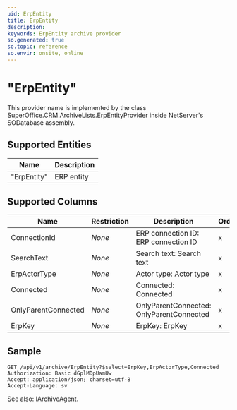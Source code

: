 ```yaml
---
uid: ErpEntity
title: ErpEntity
description: 
keywords: ErpEntity archive provider
so.generated: true
so.topic: reference
so.envir: onsite, online
---
```


# "ErpEntity"

This provider name is implemented by the class <see cref="T:SuperOffice.CRM.ArchiveLists.ErpEntityProvider">SuperOffice.CRM.ArchiveLists.ErpEntityProvider</see> inside NetServer's SODatabase assembly.

## Supported Entities
| Name | Description |
| ---- | ----- |
|"ErpEntity"|ERP entity|

## Supported Columns
| Name | Restriction | Description | OrderBy
| ---- | ----- | ------- | ------ |
|ConnectionId| *None* |ERP connection ID: ERP connection ID| x |
|SearchText| *None* |Search text: Search text| x |
|ErpActorType| *None* |Actor type: Actor type| x |
|Connected| *None* |Connected: Connected| x |
|OnlyParentConnected| *None* |OnlyParentConnected: OnlyParentConnected| x |
|ErpKey| *None* |ErpKey: ErpKey| x |

## Sample

```http!
GET /api/v1/archive/ErpEntity?$select=ErpKey,ErpActorType,Connected
Authorization: Basic dGplMDpUamUw
Accept: application/json; charset=utf-8
Accept-Language: sv

```



See also: <see cref="T:SuperOffice.CRM.Services.IArchiveAgent">IArchiveAgent</see>.</p>

